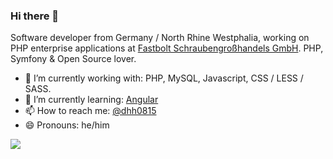 ### Hi there 👋

Software developer from Germany / North Rhine Westphalia, working on PHP enterprise applications at [Fastbolt Schraubengroßhandels GmbH](https://github.com/fastbolt/). PHP, Symfony & Open Source lover. 

- 🔨 I’m currently working with: PHP, MySQL, Javascript, CSS / LESS / SASS.
- 🌱 I’m currently learning: [Angular](https://angular.io/)
- 📫 How to reach me: [@dhh0815](https://twitter.com/dhh0815)
- 😄 Pronouns: he/him


<span>
  <a style="all: unset;" href="https://github.com/anuraghazra/github-readme-stats">
    <img align="top" src="https://github-readme-stats.vercel.app/api?username=dhirtzbruch&count_private=true&show_icons=true&theme=github_dark" />
  </a>
</span>

<!--
<span style="position: relative; left: 23px;">
  <a style="all: unset;" href="https://github.com/anuraghazra/github-readme-stats">
    <img align="top" src="https://github-readme-stats.vercel.app/api/top-langs/?username=dhirtzbruch&theme=github_dark" />
  </a>
</span>

<!--
**dhirtzbruch/dhirtzbruch** is a ✨ _special_ ✨ repository because its `README.md` (this file) appears on your GitHub profile.

Here are some ideas to get you started:

- 🔭 I’m currently working on ...
- 🌱 I’m currently learning ...
- 👯 I’m looking to collaborate on ...
- 🤔 I’m looking for help with ...
- 💬 Ask me about ...
- 📫 How to reach me: ...
- 😄 Pronouns: ...
- ⚡ Fun fact: ...
-->
